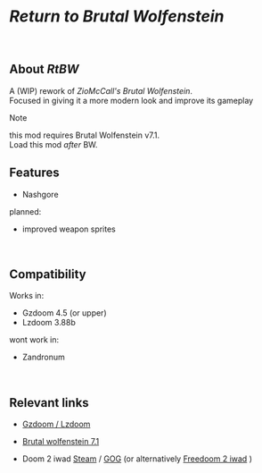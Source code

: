 # *Return to Brutal Wolfenstein*

<br>

## About _**RtBW**_
A (WIP) rework of *ZioMcCall's Brutal Wolfenstein*. <br>
Focused in giving it a more modern look and improve its gameplay

> [!Note]
> this mod requires Brutal Wolfenstein v7.1. <br>
> Load this mod _after_ BW. <br>

## Features
* Nashgore

planned:
* improved weapon sprites

<br>

## Compatibility

Works in:
* Gzdoom 4.5 (or upper)
* Lzdoom 3.88b

wont work in:
* Zandronum

<br>

## Relevant links
* [Gzdoom / Lzdoom](https://zdoom.org/downloads)

* [Brutal wolfenstein 7.1](<https://www.moddb.com/mods/brutal-wolfenstein-3d/downloads/brutal-wolfenstein-3d-v-71>)

* Doom 2 iwad [Steam](https://store.steampowered.com/app/2280/DOOM__DOOM_II/) / [GOG](https://www.gog.com/en/game/doom_doom_ii) (or alternatively [Freedoom 2 iwad](https://github.com/freedoom/freedoom/releases/tag/v0.13.0) )